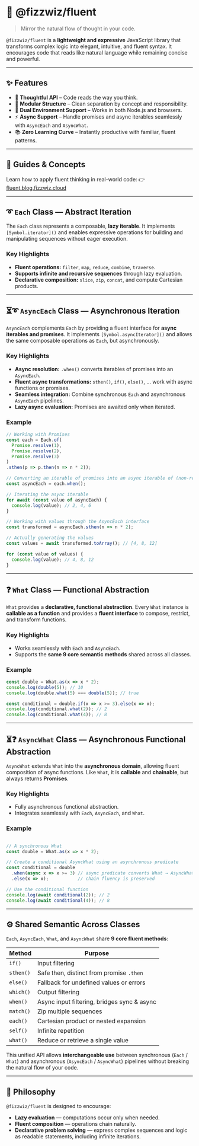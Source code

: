 # 👅 @fizzwiz/fluent

> Mirror the natural flow of thought in your code.

`@fizzwiz/fluent` is a **lightweight and expressive** JavaScript library that transforms complex logic into elegant, intuitive, and fluent syntax. It encourages code that reads like natural language while remaining concise and powerful.

---

## ✨ Features

* 🧠 **Thoughtful API** – Code reads the way you think.
* 🧩 **Modular Structure** – Clean separation by concept and responsibility.
* 🚀 **Dual Environment Support** – Works in both Node.js and browsers.
* ⚡ **Async Support** – Handle promises and async iterables seamlessly with `AsyncEach` and `AsyncWhat`.
* 📚 **Zero Learning Curve** – Instantly productive with familiar, fluent patterns.

---

## 🧠 Guides & Concepts

Learn how to apply fluent thinking in real-world code:
👉 [fluent.blog.fizzwiz.cloud](https://fluent.blog.fizzwiz.cloud)

---

## ➰ `Each` Class — Abstract Iteration

The `Each` class represents a composable, **lazy iterable**. It implements `[Symbol.iterator]()` and enables expressive operations for building and manipulating sequences without eager execution.

### Key Highlights

* **Fluent operations:** `filter`, `map`, `reduce`, `combine`, `traverse`.
* **Supports infinite and recursive sequences** through lazy evaluation.
* **Declarative composition:** `slice`, `zip`, `concat`, and compute Cartesian products.

---

## ⏳➰ `AsyncEach` Class — Asynchronous Iteration

`AsyncEach` complements `Each` by providing a fluent interface for **async iterables and promises**. It implements `[Symbol.asyncIterator]()` and allows the same composable operations as `Each`, but asynchronously.

### Key Highlights

* **Async resolution:** `.when()` converts iterables of promises into an `AsyncEach`.
* **Fluent async transformations:** `sthen()`, `if()`, `else()`, ... work with async functions or promises.
* **Seamless integration:** Combine synchronous `Each` and asynchronous `AsyncEach` pipelines.
* **Lazy async evaluation:** Promises are awaited only when iterated.

### Example

```js
// Working with Promises
const each = Each.of(
  Promise.resolve(1),
  Promise.resolve(2),
  Promise.resolve(3)
)
.sthen(p => p.then(n => n * 2)); 

// Converting an iterable of promises into an async iterable of (non-resolved-yet) values
const asyncEach = each.when();

// Iterating the async iterable
for await (const value of asyncEach) { 
  console.log(value); // 2, 4, 6
}

// Working with values through the AsyncEach interface
const transformed = asyncEach.sthen(n => n * 2); 

// Actually generating the values
const values = await transformed.toArray(); // [4, 8, 12]

for (const value of values) {
  console.log(value); // 4, 8, 12
}

```

---

## ❓ `What` Class — Functional Abstraction

`What` provides a **declarative, functional abstraction**. Every `What` instance is **callable as a function** and provides a **fluent interface** to compose, restrict, and transform functions.

### Key Highlights

* Works seamlessly with `Each` and `AsyncEach`.
* Supports the **same 9 core semantic methods** shared across all classes.

### Example

```js
const double = What.as(x => x * 2);
console.log(double(5)); // 10
console.log(double.what(5) === double(5)); // true

const conditional = double.if(x => x >= 3).else(x => x);
console.log(conditional.what(2)); // 2
console.log(conditional.what(4)); // 8
```

---

## ⏳❓ `AsyncWhat` Class — Asynchronous Functional Abstraction

`AsyncWhat` extends `What` into the **asynchronous domain**, allowing fluent composition of async functions. Like `What`, it is **callable** and **chainable**, but always returns **Promises**.

### Key Highlights

* Fully asynchronous functional abstraction.
* Integrates seamlessly with `Each`, `AsyncEach`, and `What`.

### Example

```js

// A synchronous What
const double = What.as(x => x * 2);

// Create a conditional AsyncWhat using an asynchronous predicate
const conditional = double
  .when(async x => x >= 3) // async predicate converts What → AsyncWhat
  .else(x => x);           // chain fluency is preserved

// Use the conditional function
console.log(await conditional(2)); // 2
console.log(await conditional(4)); // 8

```

---

## ⚙️ Shared Semantic Across Classes

`Each`, `AsyncEach`, `What`, and `AsyncWhat` share **9 core fluent methods**:

| Method    | Purpose                                          |
| --------- | ------------------------------------------------ |
| `if()`    | Input filtering                                  |
| `sthen()` | Safe then, distinct from promise `.then`         |
| `else()`  | Fallback for undefined values or errors          |
| `which()` | Output filtering                                 |
| `when()`  | Async input filtering, bridges sync & async      |
| `match()` | Zip multiple sequences                  |
| `each()`  | Cartesian product or nested expansion            |
| `self()`  | Infinite repetition  |
| `what()`  | Reduce or retrieve a single value                |

This unified API allows **interchangeable use** between synchronous (`Each` / `What`) and asynchronous (`AsyncEach` / `AsyncWhat`) pipelines without breaking the natural flow of your code.

---

## 🧠 Philosophy

`@fizzwiz/fluent` is designed to encourage:

* **Lazy evaluation** — computations occur only when needed.
* **Fluent composition** — operations chain naturally.
* **Declarative problem solving** — express complex sequences and logic as readable statements, including infinite iterations.
